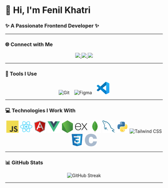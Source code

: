 <h1 align="left">👋 Hi, I'm Fenil Khatri</h1>
<h3 align="left">✨ A Passionate Frontend Developer ✨</h3>

---

### 🌐 Connect with Me
<p align="center">
  <a href="https://twitter.com/fenilk931" target="_blank">
    <img src="https://img.shields.io/badge/Twitter-1DA1F2?style=for-the-badge&logo=twitter&logoColor=white"/>
  </a>
  <a href="https://linkedin.com/in/fenil-khatri" target="_blank">
    <img src="https://img.shields.io/badge/LinkedIn-0A66C2?style=for-the-badge&logo=linkedin&logoColor=white"/>
  </a>
  <a href="https://instagram.com/fenil_khatri_913" target="_blank">
    <img src="https://img.shields.io/badge/Instagram-E1306C?style=for-the-badge&logo=instagram&logoColor=white"/>
  </a>
</p>

---

### 🧰 Tools I Use

<p align="center">
  <img src="https://www.vectorlogo.zone/logos/git-scm/git-scm-icon.svg" width="40" alt="Git"/>
  &nbsp;&nbsp;
  <img src="https://www.vectorlogo.zone/logos/figma/figma-icon.svg" width="40" alt="Figma"/>
  &nbsp;&nbsp;
  <img src="https://raw.githubusercontent.com/devicons/devicon/master/icons/vscode/vscode-original.svg" width="40" alt="VS Code"/>
</p>

---

### 💻 Technologies I Work With

<p align="center">
  <img src="https://raw.githubusercontent.com/devicons/devicon/master/icons/javascript/javascript-original.svg" width="40" alt="JavaScript"/>
  <img src="https://raw.githubusercontent.com/devicons/devicon/master/icons/react/react-original.svg" width="40" alt="React"/>
  <img src="https://raw.githubusercontent.com/devicons/devicon/master/icons/angularjs/angularjs-original.svg" width="40" alt="Angular"/>
  <img src="https://raw.githubusercontent.com/devicons/devicon/master/icons/vuejs/vuejs-original.svg" width="40" alt="Vue.js"/>
  <img src="https://raw.githubusercontent.com/devicons/devicon/master/icons/nodejs/nodejs-original.svg" width="40" alt="Node.js"/>
  <img src="https://raw.githubusercontent.com/devicons/devicon/master/icons/express/express-original.svg" width="40" alt="Express"/>
  <img src="https://raw.githubusercontent.com/devicons/devicon/master/icons/mongodb/mongodb-original.svg" width="40" alt="MongoDB"/>
  <img src="https://raw.githubusercontent.com/devicons/devicon/master/icons/mysql/mysql-original.svg" width="40" alt="MySQL"/>
  <img src="https://raw.githubusercontent.com/devicons/devicon/master/icons/python/python-original.svg" width="40" alt="Python"/>
  <img src="https://www.vectorlogo.zone/logos/tailwindcss/tailwindcss-icon.svg" width="40" alt="Tailwind CSS"/>
  <img src="https://raw.githubusercontent.com/devicons/devicon/master/icons/css3/css3-original.svg" width="40" alt="CSS3"/>
  <img src="https://raw.githubusercontent.com/devicons/devicon/master/icons/c/c-original.svg" width="40" alt="C"/>
</p>

---

### 📊 GitHub Stats

<p align="center">
  <img src="https://github-readme-streak-stats.herokuapp.com/?user=fenilkhatri&theme=tokyonight&border_radius=8&date_format=M%20j%5B%2C%20Y%5D" alt="GitHub Streak" />
</p>

---
